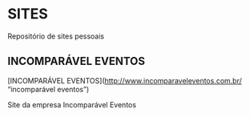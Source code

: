 # SITES
Repositório de sites pessoais

## INCOMPARÁVEL EVENTOS 
[INCOMPARÁVEL EVENTOS](http://www.incomparaveleventos.com.br/ “incomparável eventos”)

Site da empresa Incomparável Eventos

